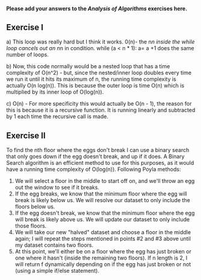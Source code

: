 #### Please add your answers to the **_Analysis of Algorithms_** exercises here.

## Exercise I

a) This loop was really hard but I think it works.
0(n)- the n*n inside the while loop cancels out an n*n in condition. while (a < n \* 1): a= a +1 does the same number of loops.

b) Now, this code normally would be a nested loop that has a time complexity of O(n^2) - but, since the nested/inner loop doubles every time we run it until it hits its maximum of n, the running time complexity is actually O(n log(n)). This is because the outer loop is time O(n) which is multiplied by its inner loop of O(log(n)).

c) O(n) - For more specificity this would actually be O(n - 1), the reason for this is because it is a recursive function. It is running linearly and subtracted by 1 each time the recursive call is made.

## Exercise II

To find the nth floor where the eggs don't break I can use a binary search that only goes down if the egg doesn't break, and up if it does. A Binary Search algorithm is an efficient method to use for this purposes, as it would have a running time complexity of O(log(n)). Following Poyla methods:

1. We will select a floor in the middle to start off on, and we'll throw an egg out the window to see if it breaks.
2. If the egg breaks, we know that the minimum floor where the egg will break is likely below us. We will resolve our dataset to only include the floors below us.
3. If the egg doesn't break, we know that the minimum floor where the egg will break is likely above us. We will update our dataset to only include those floors.
4. We will take our new "halved" dataset and choose a floor in the middle again; I will repeat the steps mentioned in points #2 and #3 above until my dataset contains two floors.
5. At this point, we'll either be on a floor where the egg has just broken or one where it hasn't (inside the remaining two floors). If n length is 2, I will return f dynamically depending on if the egg has just broken or not (using a simple if/else statement).
